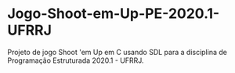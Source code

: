 # Jogo-Shoot-em-Up-PE-2020.1-UFRRJ
Projeto de jogo Shoot 'em Up em C usando SDL para a disciplina de Programação Estruturada 2020.1 - UFRRJ.
